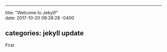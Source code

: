 ---
title: "Welcome to Jekyll!"  
date: 2017-10-20 08:26:28 -0400

categories: jekyll update
-------------------------

First
